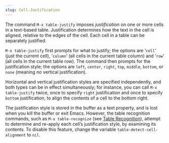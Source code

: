 ```yaml
---
slug: Cell-Justification
---
```


The command `M-x table-justify` imposes *justification* on one or more cells in a text-based table. Justification determines how the text in the cell is aligned, relative to the edges of the cell. Each cell in a table can be separately justified.

`M-x table-justify` first prompts for what to justify; the options are ‘`cell`’ (just the current cell), ‘`column`’ (all cells in the current table column) and ‘`row`’ (all cells in the current table row). The command then prompts for the justification style; the options are `left`, `center`, `right`, `top`, `middle`, `bottom`, or `none` (meaning no vertical justification).

Horizontal and vertical justification styles are specified independently, and both types can be in effect simultaneously; for instance, you can call `M-x table-justify` twice, once to specify `right` justification and once to specify `bottom` justification, to align the contents of a cell to the bottom right.

The justification style is stored in the buffer as a text property, and is lost when you kill the buffer or exit Emacs. However, the table recognition commands, such as `M-x table-recognize` (see [Table Recognition](Table-Recognition)), attempt to determine and re-apply each cell’s justification style, by examining its contents. To disable this feature, change the variable `table-detect-cell-alignment` to `nil`.
